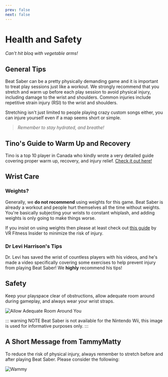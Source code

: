 ```yaml
---
prev: false
next: false
---
```


# Health and Safety

_Can't hit bloq with vegetable arms!_

## General Tips

Beat Saber can be a pretty physically demanding game and it is important to treat play sessions just like a workout.
We strongly recommend that you stretch and warm up before each play session to avoid physical injury, including damage
to the wrist and shoulders. Common injuries include repetitive strain injury (RSI) to the wrist and shoulders.

Stretching isn't just limited to people playing crazy custom songs either,
you can injure yourself even if a map seems short or simple.

> _Remember to stay hydrated, and breathe!_

## Tino's Guide to Warm Up and Recovery

Tino is a top 10 player in Canada who kindly wrote a very detailed guide covering proper warm up, recovery, and injury relief.
[Check it out here!](https://docs.google.com/document/d/122rd-eU0mkwQ6fXUwSmo1_XAh73Jyqd1u6ncrUjtkD0/)

## Wrist Care

### Weights?

Generally, we **do not recommend** using weights for this game. Beat Saber is already a workout and people hurt themselves
all the time without weights. You're basically subjecting your wrists to constant whiplash, and adding weights is only
going to make things worse.

If you insist on using weights then please at least check out [this guide](https://www.vrfitnessinsider.com/beat-saber-weighted-gear/)
by VR Fitness Insider to minimize the risk of injury.

### Dr Levi Harrison's Tips

Dr. Levi has saved the wrist of countless players with his videos, and he's made a video specifically covering some
exercises to help prevent injury from playing Beat Saber! We **highly** recommend his tips!

<YouTube url='https://www.youtube.com/watch?v=IoL1NOKUmoU' />

## Safety

Keep your playspace clear of obstructions, allow adequate room around during gameplay, and always wear your wrist straps.

![Allow Adequate Room Around You](/.assets/images/health-and-safety/allow-adequate-room-around-you.png 'Allow Adequate Room Around You')

::: warning NOTE
Beat Saber is not available for the Nintendo Wii, this image is used for informative purposes only.
:::

## A Short Message from TammyMatty

To reduce the risk of physical injury, always remember to stretch before and after playing Beat Saber.
Please consider the following:

![Wammy](/.assets/images/health-and-safety/wammy.gif 'Wammy')
